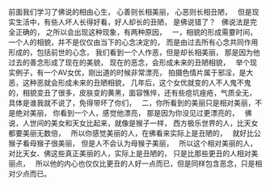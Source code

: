 前面我们学习了佛说的相由心生，
心善则长相美丽，
心恶则长相丑陋，
&nbsp;
但是现实生活中，有些人坏人长得好看，好人却长的丑陋，
是佛说错了？
&nbsp;
佛说法是完全正确的，
之所以会出现这种现象，有两种原因，
&nbsp;
一，相貌的形成需要时间，
一个人的相貌，并不是仅仅由当下的心念决定的，
而是由过去所有心念共同作用形成的，包括前世的心念，
我们看到一个人作恶，但是却长相美丽，
那是因为他过去的善念形成了现在的美貌，
现在的恶念，会形成未来的丑陋相貌，
&nbsp;
举个现实例子，有一个AV女优，刚出道的时候非常漂亮，
拍摄色情片属于邪淫，是大恶，这种恶就会形成未来的丑陋相貌，
几年后，这个女优就变的人不人鬼不鬼的，相貌变丑了很多，皮肤变的黄黑，面容憔悴，还有些痘坑痤疮，气质全无，
具体是谁我就不说了，免得带坏了你们，
&nbsp;
二，你所看到的美丽只是相对美丽，不是绝对美丽，
你看到一个人，感觉他漂亮，
那是因为你没见过更漂亮的，
&nbsp;
佛说，人世间的美女和天女比起来，就像是猴子一样，
西方极乐世界的人，比天女都要美丽无数倍，
&nbsp;
所以你感觉美丽的人，在佛看来实际上是丑陋的，
&nbsp;
就好比公猴子看母猴子很美丽，
但是人不会认为母猴子美丽，
&nbsp;
所以这个相对美丽的人，对比天女、佛这些真正美丽的人，实际上是丑陋的，
只是比那些更丑的人相对美丽点，
&nbsp;
所以他的内心也仅仅比更丑的人好一点而已，但是同样包含恶念，只是相对少点而已。
